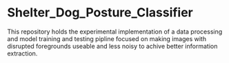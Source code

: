 # Shelter_Dog_Posture_Classifier
 This repository holds the experimental implementation of a data processing and model training and testing pipline focused on making images with disrupted foregrounds useable and less noisy to achive better information extraction.
